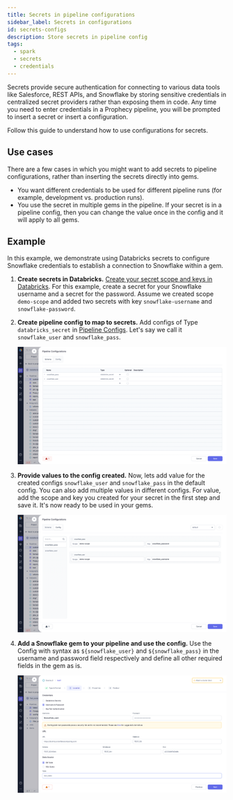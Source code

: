 ```yaml
---
title: Secrets in pipeline configurations
sidebar_label: Secrets in configurations
id: secrets-configs
description: Store secrets in pipeline config
tags:
  - spark
  - secrets
  - credentials
---
```


Secrets provide secure authentication for connecting to various data tools like Salesforce, REST APIs, and Snowflake by storing sensitive credentials in centralized secret providers rather than exposing them in code. Any time you need to enter credentials in a Prophecy pipeline, you will be prompted to insert a secret or insert a configuration.

Follow this guide to understand how to use configurations for secrets.

## Use cases

There are a few cases in which you might want to add secrets to pipeline configurations, rather than inserting the secrets directly into gems.

- You want different credentials to be used for different pipeline runs (for example, development vs. production runs).
- You use the secret in multiple gems in the pipeline. If your secret is in a pipeline config, then you can change the value once in the config and it will apply to all gems.

## Example

In this example, we demonstrate using Databricks secrets to configure Snowflake credentials to establish a connection to Snowflake within a gem.

1. **Create secrets in Databricks.** [Create your secret scope and keys in Databricks](https://docs.databricks.com/security/secrets/index.html). For this example, create a secret for your Snowflake username and a secret for the password. Assume we created scope `demo-scope` and added two secrets with key `snowflake-username` and `snowflake-password`.

2. **Create pipeline config to map to secrets.** Add configs of Type `databricks_secret` in [Pipeline Configs](/docs/Spark/pipelines/configuration.md). Let's say we call it `snowflake_user` and `snowflake_pass`.

   ![img.png](img/databricks_secrets_config.png)

3. **Provide values to the config created.** Now, lets add value for the created configs `snowflake_user` and `snowflake_pass` in the default config. You can also add multiple values in different configs. For value, add the scope and key you created for your secret in the first step and save it. It's now ready to be used in your gems.

   ![img2.png](img/databricks_secrets_value.png)

4. **Add a Snowflake gem to your pipeline and use the config.** Use the Config with syntax as `${snowflake_user}` and `${snowflake_pass}` in the username and password field respectively and define all other required fields in the gem as is.

   ![img3.png](img/snowflake_gem.png)
